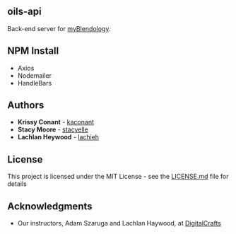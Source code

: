 ## oils-api

Back-end server for [myBlendology](https://github.com/kaconant/myBlendology).

## NPM Install

* Axios
* Nodemailer
* HandleBars

## Authors

* **Krissy Conant** - [kaconant](https://github.com/kaconant)
* **Stacy Moore** - [stacyelle](https://github.com/stacyelle)
* **Lachlan Heywood** - [lachieh](https://github.com/lachieh)

## License

This project is licensed under the MIT License - see the [LICENSE.md](LICENSE.md) file for details

## Acknowledgments

* Our instructors, Adam Szaruga and Lachlan Haywood, at [DigitalCrafts](https://www.digitalcrafts.com/)
